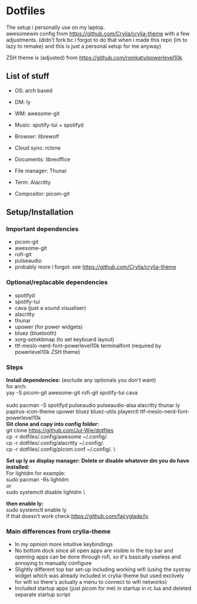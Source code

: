 # Dotfiles
The setup i personally use on my laptop. \
awesomewm config from https://github.com/Crylia/crylia-theme with a few adjustments. (didn't fork bc i forgot to do that when i made this repo (im to lazy to remake) and this is just a personal setup for me anyway)

ZSH theme is (adjusted) from https://github.com/romkatv/powerlevel10k

## List of stuff
- OS: arch based
- DM: ly
- WM: awesome-git
  
- Music: spotify-tui + spotifyd
- Browser: librewolf
- Cloud sync: rclone
- Documents: libreoffice
- File manager: Thunar
- Term: Alacritty
- Compositor: picom-git

## Setup/Installation
### Important dependencies
- picom-git
- awesome-git
- rofi-git
- pulseaudio
- probably more i forgot: see https://github.com/Crylia/crylia-theme
  
### Optional/replacable dependencies
- spotifyd
- spotify-tui
- cava (just a sound visualiser)
- alacritty
- thunar
- upower (for power widgets)
- bluez (bluetooth)
- xorg-setxkbmap (to set keyboard layout)
- ttf-meslo-nerd-font-powerlevel10k terminalfont (required by powerlevel10k ZSH theme)
  
### Steps
**Install dependencies:** (exclude any optionals you don't want)\
  for arch: \
  yay -S picom-git awesome-git rofi-git spotify-tui cava \
\
  sudo pacman -S spotifyd pulseaudio pulseaudio-alsa alacritty thunar ly papirus-icon-theme upower bluez bluez-utils playerctl ttf-meslo-nerd-font-powerlevel10k
\
**Git clone and copy into config folder:** \
  git clone https://github.com/Jul-Wie/dotfiles \
  cp -r dotfiles/.config/awesome ~/.config/. \
  cp -r dotfiles/.config/alacritty ~/.config/. \
  cp -r dotfiles/.config/picom.conf ~/.config/. \

**Set up ly as display manager:**
  **Delete or disable whatever dm you do have installed:** \
  For lightdm for example: \
  sudo pacman -Rs lightdm \
  or \
  sudo systemctl disable lightdm \

  **then enable ly:** \
  sudo systemctl enable ly \
If that doesn't work check https://github.com/fairyglade/ly
### Main differences from crylia-theme
- In my opinion more intuitive keybindings
- No bottom dock since all open apps are visible in the top bar and opening apps can be done through rofi, so it's basically useless and annoying to manually configure
- Slightly different top bar set-up including working wifi (using  the systray widget which was already included in crylia-theme but used exclively for wifi so there's actually a menu to connect to wifi networks)
- Included startup apps (just picom for me) in startup in rc.lua and deleted separate startup script
  
